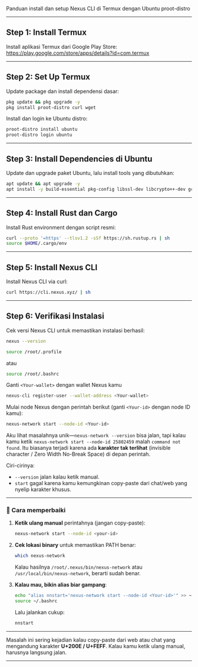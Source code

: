 Panduan install dan setup Nexus CLI di Termux dengan Ubuntu proot-distro

---

## Step 1: Install Termux

Install aplikasi Termux dari Google Play Store:  
https://play.google.com/store/apps/details?id=com.termux

---

## Step 2: Set Up Termux

Update package dan install dependensi dasar:

```bash
pkg update && pkg upgrade -y
pkg install proot-distro curl wget
```

Install dan login ke Ubuntu distro:

```bash
proot-distro install ubuntu
proot-distro login ubuntu
```

---

## Step 3: Install Dependencies di Ubuntu

Update dan upgrade paket Ubuntu, lalu install tools yang dibutuhkan:

```bash
apt update && apt upgrade -y
apt install -y build-essential pkg-config libssl-dev libcrypto++-dev gcc libc6-dev zlib1g-dev curl wget
```

---

## Step 4: Install Rust dan Cargo

Install Rust environment dengan script resmi:

```bash
curl --proto '=https' --tlsv1.2 -sSf https://sh.rustup.rs | sh
source $HOME/.cargo/env
```

---

## Step 5: Install Nexus CLI

Install Nexus CLI via curl:

```bash
curl https://cli.nexus.xyz/ | sh
```

---

## Step 6: Verifikasi Instalasi

Cek versi Nexus CLI untuk memastikan instalasi berhasil:

```bash
nexus --version
```

```bash
source /root/.profile
```
atau 
```bash
source /root/.bashrc
```
Ganti `<Your-wallet>` dengan wallet Nexus kamu
```bash
nexus-cli register-user --wallet-address <Your-wallet>
```
Mulai node Nexus dengan perintah berikut (ganti `<Your-id>` dengan node ID kamu):
```bash
nexus-network start --node-id <Your-id>
```
Aku lihat masalahnya unik—`nexus-network --version` bisa jalan, tapi kalau kamu ketik `‎nexus-network start --node-id 25802459` malah `command not found`.
Itu biasanya terjadi karena ada **karakter tak terlihat** (invisible character / Zero Width No-Break Space) di depan perintah.

Ciri-cirinya:

* `--version` jalan kalau ketik manual.
* `start` gagal karena kamu kemungkinan copy-paste dari chat/web yang nyelip karakter khusus.

---

### 🔹 Cara memperbaiki

1. **Ketik ulang manual** perintahnya (jangan copy-paste):

   ```bash
   nexus-network start --node-id <your-id>
   ```

2. **Cek lokasi binary** untuk memastikan PATH benar:

   ```bash
   which nexus-network
   ```

   Kalau hasilnya `/root/.nexus/bin/nexus-network` atau `/usr/local/bin/nexus-network`, berarti sudah benar.

3. **Kalau mau, bikin alias biar gampang**:

   ```bash
   echo "alias nnstart='nexus-network start --node-id <Your-id>'" >> ~/.bashrc
   source ~/.bashrc
   ```

   Lalu jalankan cukup:

   ```bash
   nnstart
   ```

---

Masalah ini sering kejadian kalau copy-paste dari web atau chat yang mengandung karakter **U+200E / U+FEFF**.
Kalau kamu ketik ulang manual, harusnya langsung jalan.


---
